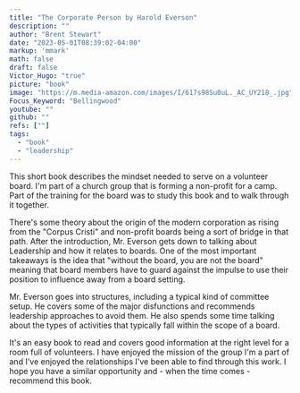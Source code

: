 ```yaml
---
title: "The Corporate Person by Harold Everson"
description: ""
author: "Brent Stewart"
date: "2023-05-01T08:39:02-04:00"
markup: 'mmark'
math: false
draft: false
Victor_Hugo: "true"
picture: "book"
image: "https://m.media-amazon.com/images/I/617s98Su0uL._AC_UY218_.jpg"
Focus_Keyword: "Bellingwood"
youtube: ""
github: ""
refs: [""]
tags:
  - "book"
  - "leadership"
---
```


This short book describes the mindset needed to serve on a volunteer board.  I'm part of a church group that is forming a non-profit for a camp.  Part of the training for the board was to study this book and to walk through it together.

There's some theory about the origin of the modern corporation as rising from the "Corpus Cristi" and non-profit boards being a sort of bridge in that path.  After the introduction, Mr. Everson gets down to talking about Leadership and how it relates to boards.  One of the most important takeaways is the idea that "without the board, you are not the board" meaning that board members have to guard against the impulse to use their position to influence away from a board setting.

Mr. Everson goes into structures, including a typical kind of committee setup.  He covers some of the major disfunctions and recommends leadership approaches to avoid them.  He also spends some time talking about the types of activities that typically fall within the scope of a board.

It's an easy book to read and covers good information at the right level for a room full of volunteers.  I have enjoyed the mission of the group I'm a part of and I've enjoyed the relationships I've been able to find through this work.  I hope you have a similar opportunity and - when the time comes - recommend this book.